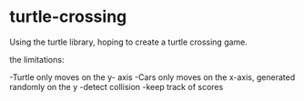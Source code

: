 # turtle-crossing

Using the turtle library, hoping to create a turtle crossing game.

the limitations:

-Turtle only moves on the y- axis
-Cars only moves on the x-axis, generated randomly on the y
-detect collision
-keep track of scores